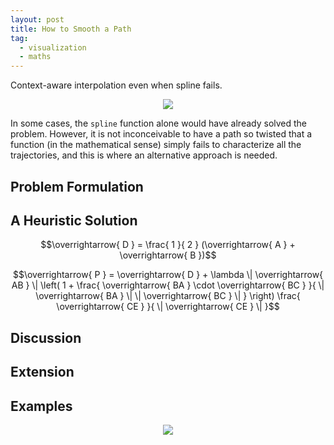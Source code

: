 ```yaml
---
layout: post
title: How to Smooth a Path
tag:
  - visualization
  - maths
---
```


Context-aware interpolation even when spline fails.

<p align="center">
  <img src="https://shawenyao.github.io/R/output/plot1.svg" />
</p>

In some cases, the `spline` function alone would have already solved the problem. However, it is not inconceivable to have a path so twisted that a function (in the mathematical sense) simply fails to characterize all the trajectories, and this is where an alternative approach is needed.

## Problem Formulation

## A Heuristic Solution

$$\overrightarrow{ D } = \frac{ 1 }{ 2 } (\overrightarrow{ A } + \overrightarrow{ B })$$

$$\overrightarrow{ P } = \overrightarrow{ D } + \lambda \| \overrightarrow{ AB } \| \left( 1 + \frac{ \overrightarrow{ BA } \cdot \overrightarrow{ BC } }{ \| \overrightarrow{ BA } \| \| \overrightarrow{ BC } \| } \right) \frac{ \overrightarrow{ CE } }{ \| \overrightarrow{ CE } \| }$$

## Discussion

## Extension

## Examples
<p align="center">
  <img src="https://shawenyao.github.io/R/output/plot_example.svg" />
</p>
